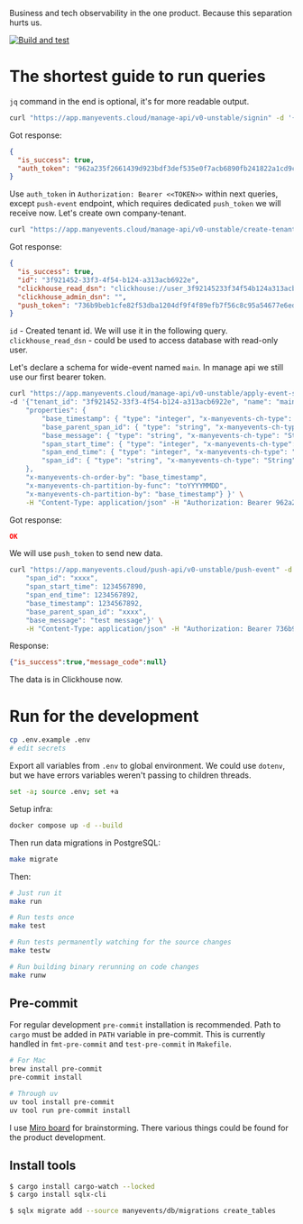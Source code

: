Business and tech observability in the one product. Because this separation hurts us.

[![Build and test](https://github.com/aptakhin/manyevents/actions/workflows/build-and-test.yml/badge.svg?branch=main)](https://github.com/aptakhin/manyevents/actions/workflows/build-and-test.yml)

# The shortest guide to run queries

`jq` command in the end is optional, it's for more readable output.

```bash
curl "https://app.manyevents.cloud/manage-api/v0-unstable/signin" -d '{"email": "your_email@.com", "password": "<your_password>"}' -H "Content-Type: application/json" | jq
```

Got response:

```json
{
  "is_success": true,
  "auth_token": "962a235f2661439d923bdf3def535e0f7acb6890fb241822a1cd9cd47b636db5"
}
```

Use `auth_token` in `Authorization: Bearer <<TOKEN>>` within next queries, except `push-event` endpoint, which requires dedicated `push_token` we will receive now. Let's create own company-tenant.

```bash
curl "https://app.manyevents.cloud/manage-api/v0-unstable/create-tenant" -d '{"title": "my-company"}' -H "Content-Type: application/json" -H "Authorization: Bearer 962a235f2661439d923bdf3def535e0f7acb6890fb241822a1cd9cd47b636db5" | jq
```

Got response:

```json
{
  "is_success": true,
  "id": "3f921452-33f3-4f54-b124-a313acb6922e",
  "clickhouse_read_dsn": "clickhouse://user_3f92145233f34f54b124a313acb6922e:my_password@ch.manyevents.cloud/db_3f92145233f34f54b124a313acb6922e",
  "clickhouse_admin_dsn": "",
  "push_token": "736b9beb1cfe82f53dba1204df9f4f89efb7f56c8c95a54677e6edcbaca9b034"
}
```

`id` - Created tenant id. We will use it in the following query.
`clickhouse_read_dsn` - could be used to access database with read-only user.

Let's declare a schema for wide-event named `main`. In manage api we still use our first bearer token.

```bash
curl "https://app.manyevents.cloud/manage-api/v0-unstable/apply-event-schema-sync" \
-d '{"tenant_id": "3f921452-33f3-4f54-b124-a313acb6922e", "name": "main", "schema": {"type": "object",
    "properties": {
        "base_timestamp": { "type": "integer", "x-manyevents-ch-type": "DateTime64(3)" },
        "base_parent_span_id": { "type": "string", "x-manyevents-ch-type": "String" },
        "base_message": { "type": "string", "x-manyevents-ch-type": "String" },
        "span_start_time": { "type": "integer", "x-manyevents-ch-type": "DateTime64(3)" },
        "span_end_time": { "type": "integer", "x-manyevents-ch-type": "DateTime64(3)" },
        "span_id": { "type": "string", "x-manyevents-ch-type": "String" }
    },
    "x-manyevents-ch-order-by": "base_timestamp",
    "x-manyevents-ch-partition-by-func": "toYYYYMMDD",
    "x-manyevents-ch-partition-by": "base_timestamp"} }' \
    -H "Content-Type: application/json" -H "Authorization: Bearer 962a235f2661439d923bdf3def535e0f7acb6890fb241822a1cd9cd47b636db5"
```

Got response:

```json
OK
```

We will use `push_token` to send new data.

```bash
curl "https://app.manyevents.cloud/push-api/v0-unstable/push-event" -d '{"x-manyevents-name": "main",
    "span_id": "xxxx",
    "span_start_time": 1234567890,
    "span_end_time": 1234567892,
    "base_timestamp": 1234567892,
    "base_parent_span_id": "xxxx",
    "base_message": "test message"}' \
    -H "Content-Type: application/json" -H "Authorization: Bearer 736b9beb1cfe82f53dba1204df9f4f89efb7f56c8c95a54677e6edcbaca9b034"
```

Response:

```json
{"is_success":true,"message_code":null}
```

The data is in Clickhouse now.

# Run for the development

```bash
cp .env.example .env
# edit secrets
```

Export all variables from `.env` to global environment. We could use `dotenv`, but we have errors variables weren't passing to children threads.

```bash
set -a; source .env; set +a
```

Setup infra:

```bash
docker compose up -d --build
```

Then run data migrations in PostgreSQL:

```bash
make migrate
```

Then:

```bash
# Just run it
make run

# Run tests once
make test

# Run tests permanently watching for the source changes
make testw

# Run building binary rerunning on code changes
make runw
```

## Pre-commit

For regular development `pre-commit` installation is recommended. Path to `cargo` must be added in `PATH` variable in pre-commit. This is currently handled in `fmt-pre-commit` and `test-pre-commit` in `Makefile`.

```bash
# For Mac
brew install pre-commit
pre-commit install

# Through uv
uv tool install pre-commit
uv tool run pre-commit install
```

I use [Miro board](https://miro.com/app/board/uXjVL9mlc6Y=/?share_link_id=101307934260) for brainstorming. There various things could be found for the product development.

## Install tools

```bash
$ cargo install cargo-watch --locked
$ cargo install sqlx-cli
```

```bash
$ sqlx migrate add --source manyevents/db/migrations create_tables
```
